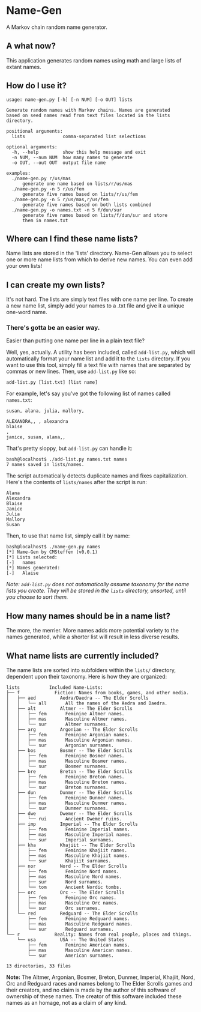 # Name-Gen
A Markov chain random name generator.

## A what now?
This application generates random names using math and large lists of extant names.

## How do I use it?
```
usage: name-gen.py [-h] [-n NUM] [-o OUT] lists

Generate random names with Markov chains. Names are generated
based on seed names read from text files located in the lists
directory.

positional arguments:
  lists              comma-separated list selections

optional arguments:
  -h, --help         show this help message and exit
  -n NUM, --num NUM  how many names to generate
  -o OUT, --out OUT  output file name

examples:
  ./name-gen.py r/us/mas
      generate one name based on lists/r/us/mas
  ./name-gen.py -n 5 r/us/fem
      generate five names based on lists/r/us/fem
  ./name-gen.py -n 5 r/us/mas,r/us/fem
      generate five names based on both lists combined
  ./name-gen.py -o names.txt -n 5 f/dun/sur
      generate five names based on lists/f/dun/sur and store
      them in names.txt
```

## Where can I find these name lists?
Name lists are stored in the 'lists' directory. Name-Gen allows you to select one or more name lists from which to derive new names. You can even add your own lists!

## I can create my own lists?
It's not hard. The lists are simply text files with one name per line. To create a new name list, simply add your names to a .txt file and give it a unique one-word name.

### There's gotta be an easier way.
Easier than putting one name per line in a plain text file?

Well, yes, actually. A utility has been included, called `add-list.py`, which will automatically format your name list and add it to the `lists` directory. If you want to use this tool, simply fill a text file with names that are separated by commas or new lines. Then, use `add-list.py` like so:

```
add-list.py [list.txt] [list name]
```

For example, let's say you've got the following list of names called `names.txt`:

```
susan, alana, julia, mallory,

ALEXANDRA,, , alexandra
blaise
,
janice, susan, alana,,

```

That's pretty sloppy, but `add-list.py` can handle it:

```
bash@localhost$ ./add-list.py names.txt names
7 names saved in lists/names.
```

The script automatically detects duplicate names and fixes capitalization. Here's the contents of `lists/names` after the script is run:

```
Alana
Alexandra
Blaise
Janice
Julia
Mallory
Susan
```

Then, to use that name list, simply call it by name:

```
bash@localhost$ ./name-gen.py names
[*] Name-Gen by CMSteffen (v0.0.1)
[*] Lists selected:
[-]   names
[*] Names generated:
[-]   Alaise
```

*Note: `add-list.py` does not automatically assume taxonomy for the name lists you create. They will be stored in the `lists` directory, unsorted, until you choose to sort them.*

## How many names should be in a name list?
The more, the merrier. More names adds more potential variety to the names generated, while a shorter list will result in less diverse results.

## What name lists are currently included?
The name lists are sorted into subfolders within the `lists/` directory, dependent upon their taxonomy. Here is how they are organized:

```
lists           Included Name-Lists:
├── f             Fiction: Names from books, games, and other media.
│   ├── aed         Aedra/Daedra -- The Elder Scrolls
│   │   └── all       All the names of the Aedra and Daedra.
│   ├── alt         Altmer -- The Elder Scrolls
│   │   ├── fem       Feminine Altmer names.
│   │   ├── mas       Masculine Altmer names.
│   │   └── sur       Altmer surnames.
│   ├── arg         Argonian -- The Elder Scrolls
│   │   ├── fem       Feminine Argonian names.
│   │   ├── mas       Masculine Argonian names.
│   │   └── sur       Argonian surnames.
│   ├── bos         Bosmer -- The Elder Scrolls
│   │   ├── fem       Feminine Bosmer names.
│   │   ├── mas       Masculine Bosmer names.
│   │   └── sur       Bosmer surnames.
│   ├── bre         Breton -- The Elder Scrolls
│   │   ├── fem       Feminine Breton names.
│   │   ├── mas       Masculine Breton names.
│   │   └── sur       Breton surnames.
│   ├── dun         Dunmer -- The Elder Scrolls
│   │   ├── fem       Feminine Dunmer names.
│   │   ├── mas       Masculine Dunmer names.
│   │   └── sur       Dunmer surnames.
│   ├── dwe         Dwemer -- The Elder Scrolls
│   │   └── rui       Ancient Dwemer ruins.
│   ├── imp         Imperial -- The Elder Scrolls
│   │   ├── fem       Feminine Imperial names.
│   │   ├── mas       Masculine Imperial names.
│   │   └── sur       Imperial surnames.
│   ├── kha         Khajiit -- The Elder Scrolls
│   │   ├── fem       Feminine Khajiit names.
│   │   ├── mas       Masculine Khajiit names.
│   │   └── sur       Khajiit surnames.
│   ├── nor         Nord -- The Elder Scrolls
│   │   ├── fem       Feminine Nord names.
│   │   ├── mas       Masculine Nord names.
│   │   ├── sur       Nord surnames.
│   │   └── tom       Ancient Nordic tombs.
│   ├── orc         Orc -- The Elder Scrolls
│   │   ├── fem       Feminine Orc names.
│   │   ├── mas       Masculine Orc names.
│   │   └── sur       Orc surnames.
│   └── red         Redguard -- The Elder Scrolls
│       ├── fem       Feminine Redguard names.
│       ├── mas       Masculine Redguard names.
│       └── sur       Redguard surnames.
└── r             Reality: Names from real people, places and things.
    └── usa         USA -- The United States
        ├── fem       Feminine American names.
        ├── mas       Masculine American names.
        └── sur       American surnames.

13 directories, 33 files
```

**Note:** The Altmer, Argonian, Bosmer, Breton, Dunmer, Imperial, Khajiit, Nord, Orc and Redguard races and names belong to The Elder Scrolls games and their creators, and no claim is made by the author of this software of ownership of these names. The creator of this software included these names as an homage, not as a claim of any kind.
